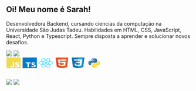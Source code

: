 ## Oi! Meu nome é Sarah!

<!--
**Sahmah/Sahmah** is a ✨ _special_ ✨ repository because its `README.md` (this file) appears on your GitHub profile.

- 🔭 I’m currently working on ...
- 🌱 I’m currently learning ...
- 👯 I’m looking to collaborate on ...
- 🤔 I’m looking for help with ...
- 💬 Ask me about ...
- 📫 How to reach me: ...
- 😄 Pronouns: ...
- ⚡ Fun fact: ...
-->
Desenvolvedora Backend, cursando ciencias da computação na Universidade São Judas Tadeu. Habilidades em HTML, CSS, JavaScript, React, Python e Typescript. Sempre disposta a aprender e solucionar novos desafios. 

<div>
<img height="180em" src="https://github-readme-stats.vercel.app/api?username=Sahmah&show_icons=true&theme=neon&hide=contribs"/>
<img height="180em" weight="50cm" src="https://github-readme-stats.vercel.app/api/top-langs?username=Sahmah&layout=donut&theme=neon"/>
</div>

<div>
  <img align="center" alt="Rafa-Js" height="30" width="40" src="https://raw.githubusercontent.com/devicons/devicon/master/icons/javascript/javascript-plain.svg">
  <img align="center" alt="Rafa-Ts" height="30" width="40" src="https://raw.githubusercontent.com/devicons/devicon/master/icons/typescript/typescript-plain.svg">
  <img align="center" alt="Rafa-React" height="30" width="40" src="https://raw.githubusercontent.com/devicons/devicon/master/icons/react/react-original.svg">
  <img align="center" alt="Rafa-HTML" height="30" width="40" src="https://raw.githubusercontent.com/devicons/devicon/master/icons/html5/html5-original.svg">
  <img align="center" alt="Rafa-CSS" height="30" width="40" src="https://raw.githubusercontent.com/devicons/devicon/master/icons/css3/css3-original.svg">
  <img align="center" alt="Rafa-Python" height="30" width="40" src="https://raw.githubusercontent.com/devicons/devicon/master/icons/python/python-original.svg">
</div>
    
</div>

##

<div>
    <a href="mailto:saramarialima43@gmail.com" target="_blank"><img src="https://img.shields.io/badge/Gmail-D14836?style=for-the-badge&logo=gmail&logoColor=white"></a>
    <a href="https://www.linkedin.com/in/sarah-lima-965816261/" target="_blank"><img src="https://img.shields.io/badge/LinkedIn-0077B5?style=for-the-badge&logo=linkedin&logoColor=white"></a>
</div>
